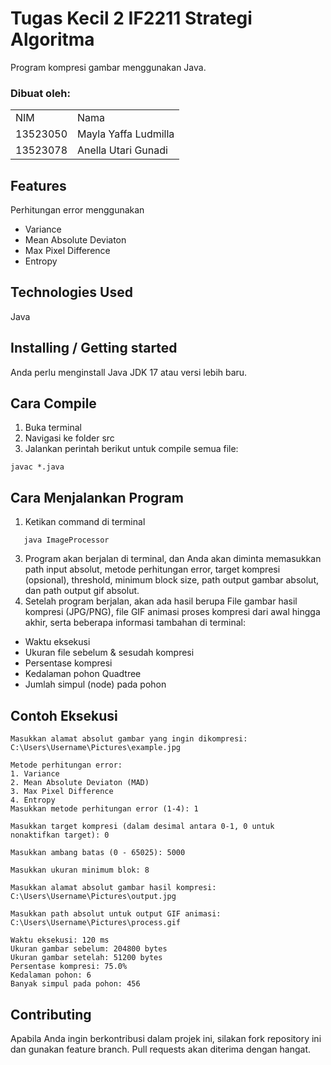 # Tugas Kecil 2 IF2211 Strategi Algoritma
Program kompresi gambar menggunakan Java.


<div id="contributor">
  <strong>
    <h3>Dibuat oleh: </h3>
    <table align="center">
      <tr>
        <td>NIM</td>
        <td>Nama</td>
      </tr>
      <tr>
        <td>13523050</td>
        <td>Mayla Yaffa Ludmilla</td>
      </tr>
      <tr>
        <td>13523078</td>
        <td>Anella Utari Gunadi</td>
      </tr>
    </table>
  </strong>
</div>

## Features
Perhitungan error menggunakan
* Variance
* Mean Absolute Deviaton
* Max Pixel Difference
* Entropy

## Technologies Used
Java

## Installing / Getting started
Anda perlu menginstall Java JDK 17 atau versi lebih baru.

## Cara Compile
1. Buka terminal
2. Navigasi ke folder src
3. Jalankan perintah berikut untuk compile semua file:
```
javac *.java
```

## Cara Menjalankan Program
1. Ketikan command di terminal
```
   java ImageProcessor
```
3. Program akan berjalan di terminal, dan Anda akan diminta memasukkan path input absolut, metode perhitungan error, target kompresi (opsional), threshold, minimum block size, path output gambar absolut, dan path output gif absolut.
4. Setelah program berjalan, akan ada hasil berupa File gambar hasil kompresi (JPG/PNG), file GIF animasi proses kompresi dari awal hingga akhir, serta beberapa informasi tambahan di terminal:
- Waktu eksekusi
- Ukuran file sebelum & sesudah kompresi
- Persentase kompresi
- Kedalaman pohon Quadtree
- Jumlah simpul (node) pada pohon

## Contoh Eksekusi
```
Masukkan alamat absolut gambar yang ingin dikompresi:
C:\Users\Username\Pictures\example.jpg

Metode perhitungan error:
1. Variance
2. Mean Absolute Deviaton (MAD)
3. Max Pixel Difference
4. Entropy
Masukkan metode perhitungan error (1-4): 1

Masukkan target kompresi (dalam desimal antara 0-1, 0 untuk nonaktifkan target): 0

Masukkan ambang batas (0 - 65025): 5000

Masukkan ukuran minimum blok: 8

Masukkan alamat absolut gambar hasil kompresi:
C:\Users\Username\Pictures\output.jpg

Masukkan path absolut untuk output GIF animasi:
C:\Users\Username\Pictures\process.gif

Waktu eksekusi: 120 ms
Ukuran gambar sebelum: 204800 bytes
Ukuran gambar setelah: 51200 bytes
Persentase kompresi: 75.0%
Kedalaman pohon: 6
Banyak simpul pada pohon: 456

```

## Contributing
Apabila Anda ingin berkontribusi dalam projek ini, silakan fork repository ini dan gunakan feature branch. Pull requests akan diterima dengan hangat.
